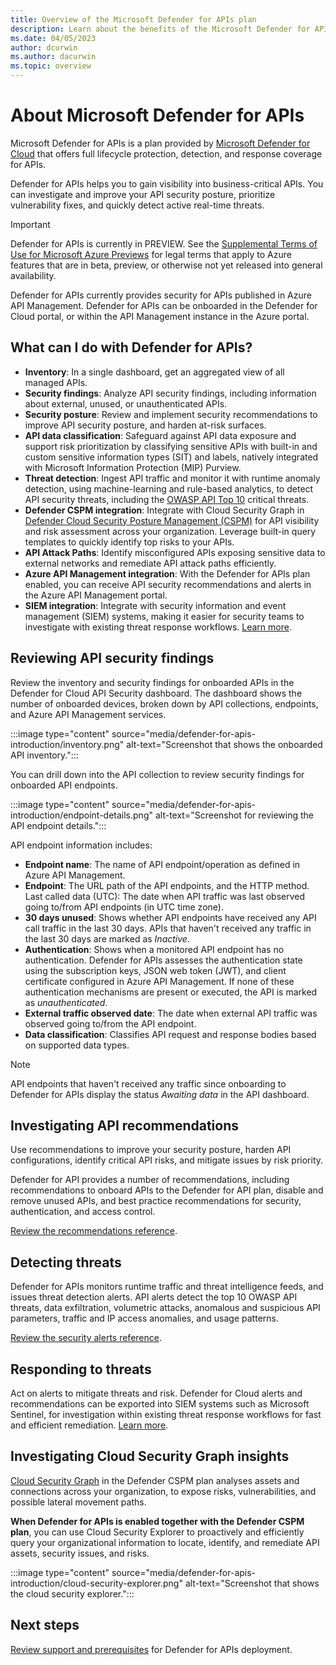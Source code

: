 ```yaml
---
title: Overview of the Microsoft Defender for APIs plan
description: Learn about the benefits of the Microsoft Defender for APIs plan in Microsoft Defender for Cloud
ms.date: 04/05/2023
author: dcurwin
ms.author: dacurwin
ms.topic: overview
---
```


# About Microsoft Defender for APIs

Microsoft Defender for APIs is a plan provided by [Microsoft Defender for Cloud](defender-for-cloud-introduction.md) that offers full lifecycle protection, detection, and response coverage for APIs.

Defender for APIs helps you to gain visibility into business-critical APIs. You can investigate and improve your API security posture, prioritize vulnerability fixes, and quickly detect active real-time threats.


> [!IMPORTANT]
> Defender for APIs is currently in PREVIEW.
> See the [Supplemental Terms of Use for Microsoft Azure Previews](https://azure.microsoft.com/support/legal/preview-supplemental-terms/) for legal terms that apply to Azure features that are in beta, preview, or otherwise not yet released into general availability.

Defender for APIs currently provides security for APIs published in Azure API Management. Defender for APIs can be onboarded in the Defender for Cloud portal, or within the API Management instance in the Azure portal. 

## What can I do with Defender for APIs?

- **Inventory**: In a single dashboard, get an aggregated view of all managed APIs.
- **Security findings**: Analyze API security findings, including information about external, unused, or unauthenticated APIs.
- **Security posture**: Review and implement security recommendations to improve API security posture, and harden at-risk surfaces.
- **API data classification**: Safeguard against API data exposure and support risk prioritization by classifying sensitive APIs with built-in and custom sensitive information types (SIT) and labels, natively integrated with Microsoft Information Protection (MIP) Purview. 
- **Threat detection**: Ingest API traffic and monitor it with runtime anomaly detection, using machine-learning and rule-based analytics, to detect API security threats, including the [OWASP API Top 10](https://owasp.org/www-project-api-security/) critical threats. 
- **Defender CSPM integration**: Integrate with Cloud Security Graph in [Defender Cloud Security Posture Management (CSPM)](concept-cloud-security-posture-management.md) for API visibility and risk assessment across your organization. Leverage built-in query templates to quickly identify top risks to your APIs.
- **API Attack Paths**: Identify misconfigured APIs exposing sensitive data to external networks and remediate API attack paths efficiently.   
- **Azure API Management integration**: With the Defender for APIs plan enabled, you can receive API security recommendations and alerts in the Azure API Management portal.
- **SIEM integration**: Integrate with security information and event management (SIEM) systems, making it easier for security teams to investigate with existing threat response workflows. [Learn more](tutorial-security-incident.md).

## Reviewing API security findings

Review the inventory and security findings for onboarded APIs in the Defender for Cloud API Security dashboard. The dashboard shows the number of onboarded devices, broken down by API collections, endpoints, and Azure API Management services. 

:::image type="content" source="media/defender-for-apis-introduction/inventory.png" alt-text="Screenshot that shows the onboarded API inventory.":::

You can drill down into the API collection to review security findings for onboarded API endpoints.

:::image type="content" source="media/defender-for-apis-introduction/endpoint-details.png" alt-text="Screenshot for reviewing the API endpoint details.":::

API endpoint information includes:

- **Endpoint name**: The name of API endpoint/operation as defined in Azure API Management.
- **Endpoint**: The URL path of the API endpoints, and the HTTP method. 
Last called data (UTC): The date when API traffic was last observed going to/from API endpoints (in UTC time zone). 
- **30 days unused**: Shows whether API endpoints have received any API call traffic in the last 30 days. APIs that haven't received any traffic in the last 30 days are marked as *Inactive*. 
- **Authentication**: Shows when a monitored API endpoint has no authentication. Defender for APIs assesses the authentication state using the subscription keys, JSON web token (JWT), and client certificate configured in Azure API Management. If none of these authentication mechanisms are present or executed, the API is marked as *unauthenticated*.
- **External traffic observed date**: The date when external API traffic was observed going to/from the API endpoint. 
- **Data classification**: Classifies API request and response bodies based on supported data types. 

> [!NOTE]
> API endpoints that haven't received any traffic since onboarding to Defender for APIs display the status *Awaiting data* in the API dashboard.

## Investigating API recommendations

Use recommendations to improve your security posture, harden API configurations, identify critical API risks, and mitigate issues by risk priority.

Defender for API provides a number of recommendations, including recommendations to onboard APIs to the Defender for API plan, disable and remove unused APIs, and best practice recommendations for security, authentication, and access control.

[Review the recommendations reference](recommendations-reference.md).



## Detecting threats

Defender for APIs monitors runtime traffic and threat intelligence feeds, and issues threat detection alerts. API alerts detect the top 10 OWASP API threats, data exfiltration, volumetric attacks, anomalous and suspicious API parameters, traffic and IP access anomalies, and usage patterns.

[Review the security alerts reference](alerts-reference.md).

## Responding to threats

Act on alerts to mitigate threats and risk. Defender for Cloud alerts and recommendations can be exported into SIEM systems such as Microsoft Sentinel, for investigation within existing threat response workflows for fast and efficient remediation. [Learn more](export-to-siem.md).

## Investigating Cloud Security Graph insights

[Cloud Security Graph](concept-attack-path.md) in the Defender CSPM plan analyses assets and connections across your organization, to expose risks, vulnerabilities, and possible lateral movement paths. 

**When Defender for APIs is enabled together with the Defender CSPM plan**, you can use Cloud Security Explorer to proactively and efficiently query your organizational information to locate, identify, and remediate API assets, security issues, and risks.

:::image type="content" source="media/defender-for-apis-introduction/cloud-security-explorer.png" alt-text="Screenshot that shows the cloud security explorer.":::

## Next steps

[Review support and prerequisites](defender-for-apis-prepare.md) for Defender for APIs deployment.
